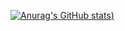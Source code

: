 [![Anurag's GitHub stats](https://github-readme-stats.vercel.app/api?username=BorisYang326&show_icons=true&theme=radical&count_private=true))](https://github.com/anuraghazra/github-readme-stats)
